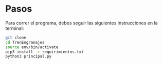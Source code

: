 # Pasos

Para correr el programa, debes seguir las siguientes instrucciones en la terminal:

```sh
git clone
cd TrenEngranajes
source env/bin/activate
pip3 install -r requirimientos.txt
python3 principal.py
```